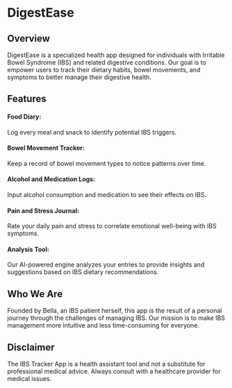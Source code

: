 # DigestEase
## Overview
DigestEase is a specialized health app designed for individuals with Irritable Bowel Syndrome (IBS) and related digestive conditions. Our goal is to empower users to track their dietary habits, bowel movements, and symptoms to better manage their digestive health.

## Features
#### Food Diary: 
Log every meal and snack to identify potential IBS triggers.
#### Bowel Movement Tracker: 
Keep a record of bowel movement types to notice patterns over time.
#### Alcohol and Medication Logs: 
Input alcohol consumption and medication to see their effects on IBS.
#### Pain and Stress Journal: 
Rate your daily pain and stress to correlate emotional well-being with IBS symptoms.
#### Analysis Tool: 
Our AI-powered engine analyzes your entries to provide insights and suggestions based on IBS dietary recommendations.

## Who We Are
Founded by Bella, an IBS patient herself, this app is the result of a personal journey through the challenges of managing IBS. Our mission is to make IBS management more intuitive and less time-consuming for everyone.

## Disclaimer
The IBS Tracker App is a health assistant tool and not a substitute for professional medical advice. Always consult with a healthcare provider for medical issues.
